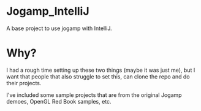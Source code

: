 # Jogamp_IntelliJ
A base project to use jogamp with IntelliJ.

# Why?
I had a rough time setting up these two things (maybe it was just me), but I want that people that also struggle to set this,
can clone the repo and do their projects.

I've included some sample projects that are from the original Jogamp demoes, OpenGL Red Book samples, etc.
